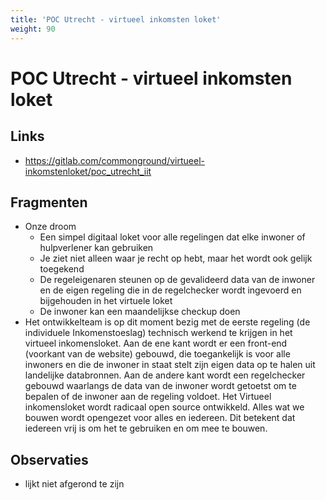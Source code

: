 ```yaml
---
title: 'POC Utrecht - virtueel inkomsten loket'
weight: 90
---
```


# POC Utrecht - virtueel inkomsten loket

## Links
- https://gitlab.com/commonground/virtueel-inkomstenloket/poc_utrecht_iit

## Fragmenten
- Onze droom
  - Een simpel digitaal loket voor alle regelingen dat elke inwoner of hulpverlener kan gebruiken
  - Je ziet niet alleen waar je recht op hebt, maar het wordt ook gelijk toegekend
  - De regeleigenaren steunen op de gevalideerd data van de inwoner en de eigen regeling die in de regelchecker wordt ingevoerd en bijgehouden in het virtuele loket
  - De inwoner kan een maandelijkse checkup doen
- Het ontwikkelteam is op dit moment bezig met de eerste regeling (de individuele Inkomenstoeslag) technisch werkend te krijgen in het virtueel inkomensloket. Aan de ene kant wordt er een front-end (voorkant van de website) gebouwd, die toegankelijk is voor alle inwoners en die de inwoner in staat stelt zijn eigen data op te halen uit landelijke databronnen. Aan de andere kant wordt een regelchecker gebouwd waarlangs de data van de inwoner wordt getoetst om te bepalen of de inwoner aan de regeling voldoet. Het Virtueel inkomensloket wordt radicaal open source ontwikkeld. Alles wat we bouwen wordt opengezet voor alles en iedereen. Dit betekent dat iedereen vrij is om het te gebruiken en om mee te bouwen. 

## Observaties
- lijkt niet afgerond te zijn
